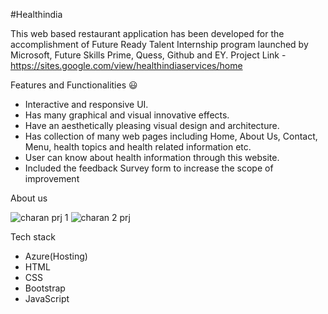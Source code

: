 #Healthindia



This web based restaurant application has been developed for the accomplishment of Future Ready Talent Internship program launched by Microsoft, Future Skills Prime, Quess, Github and EY.
Project Link - https://sites.google.com/view/healthindiaservices/home



Features and Functionalities 😃

* Interactive and responsive UI.
* Has many graphical and visual innovative effects.
* Have an aesthetically pleasing visual design and architecture.
* Has collection of many web pages including Home, About Us, Contact, Menu, health topics and health related information etc.
* User can know about health information through this website.
* Included the feedback Survey form to increase the scope of improvement



About us


![charan prj 1](https://user-images.githubusercontent.com/114381270/200607934-d753d471-ac89-4c2a-99ab-87d45efa7874.png)
![charan 2 prj](https://user-images.githubusercontent.com/114381270/200608003-d859cea8-f9d3-4b61-9219-62bb33545929.png)


Tech stack

* Azure(Hosting)
* HTML
* CSS
* Bootstrap
* JavaScript
